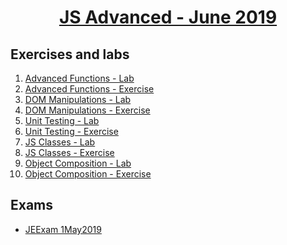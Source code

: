 
# <a href="https://softuni.bg/trainings/2346/js-advanced-june-2019"><p align="center"> JS Advanced - June 2019<p>
</a>



## Exercises and labs
1. <a href="https://github.com/PhilShishov/Software-University/tree/master/JS%20Advanced/Homeworks/01.AdvancedFunctions_Lab" > Advanced Functions - Lab</a> 
2. <a href="https://github.com/PhilShishov/Software-University/tree/master/JS%20Advanced/Homeworks/01.AdvancedFunctions_Exercise" > Advanced Functions - Exercise</a> 
3. <a href="https://github.com/PhilShishov/Software-University/tree/master/JS%20Advanced/Homeworks/02.DOM_Manipulations_Lab" > DOM Manipulations - Lab</a>
4. <a href="https://github.com/PhilShishov/Software-University/tree/master/JS%20Advanced/Homeworks/02.DOM_Manipulations_Exercise" > DOM Manipulations - Exercise</a>
5. <a href="https://github.com/PhilShishov/Software-University/tree/master/JS%20Advanced/Homeworks/03.UnitTesting_Lab" > Unit Testing - Lab</a>
6. <a href="https://github.com/PhilShishov/Software-University/tree/master/JS%20Advanced/Homeworks/03.UnitTesting_Exercise" > Unit Testing - Exercise</a>
7. <a href="https://github.com/PhilShishov/Software-University/tree/master/JS%20Advanced/Homeworks/04.JSClasses_Lab" > JS Classes - Lab</a>
8. <a href="https://github.com/PhilShishov/Software-University/tree/master/JS%20Advanced/Homeworks/04.JSClasses_Exercise" > JS Classes - Exercise</a>
9. <a href="https://github.com/PhilShishov/Software-University/tree/master/JS%20Advanced/Homeworks/05.ObjectComposition_Lab" > Object Composition - Lab</a>
10. <a href="https://github.com/PhilShishov/Software-University/tree/master/JS%20Advanced/Homeworks/05.ObjectComposition_Exercise" > Object Composition - Exercise</a>

## Exams
- <a href="https://github.com/PhilShishov/Software-University/tree/master/JS%20Essentials/Exams/JEExam_1May2019" >JEExam 1May2019</a>
